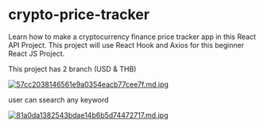 # crypto-price-tracker
 Learn how to make a cryptocurrency finance price tracker app in this React API Project. This project will use React Hook and Axios for this beginner React JS Project. 
 
 This project has 2 branch (USD & THB)

[![57cc2038146561e9a0354eacb77cee7f.md.jpg](https://www.img.in.th/images/57cc2038146561e9a0354eacb77cee7f.md.jpg)](https://www.img.in.th/image/p3GJKs)


user can ssearch any keyword


[![81a0da1382543bdae14b6b5d74472717.md.jpg](https://www.img.in.th/images/81a0da1382543bdae14b6b5d74472717.md.jpg)](https://www.img.in.th/image/p3GC7L)
